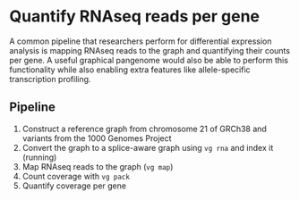 # Quantify RNAseq reads per gene

A common pipeline that researchers perform for differential expression analysis is mapping RNAseq reads to the graph and quantifying their counts per gene.
A useful graphical pangenome would also be able to perform this functionality while also enabling extra features like allele-specific transcription profiling.

## Pipeline

1. Construct a reference graph from chromosome 21 of GRCh38 and variants from the 1000 Genomes Project
2. Convert the graph to a splice-aware graph using `vg rna` and index it (running)
3. Map RNAseq reads to the graph (`vg map`)
4. Count coverage with `vg pack`
5. Quantify coverage per gene
